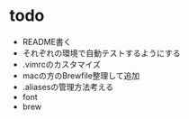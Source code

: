 # todo

- README書く
- それぞれの環境で自動テストするようにする
- .vimrcのカスタマイズ
- macの方のBrewfile整理して追加
- .aliasesの管理方法考える
- font
- brew
